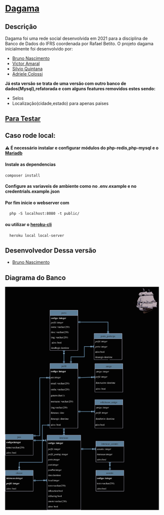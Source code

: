 # [Dagama](https://dagama.herokuapp.com/)

## Descrição

Dagama foi uma rede social desenvolvida em 2021 para a disciplina de Banco de Dados do IFRS coordenada por Rafael Betito.
O projeto dagama inicialmente foi desenvolvido por:

* [Bruno Nascimento](https://github.com/Chipskein)
* [Victor Amaral](https://github.com/VictorAmaral22)
* [Silvio Quintana](https://github.com/SilvioGQ)
* [Adriele Colossi](https://github.com/adrielecolossi)

**Já esta versão se trata de uma versão com outro banco de dados(Mysql),refatorada e com alguns features removidos estes sendo:**
* Selos
* Localização(cidade,estado) para apenas paises

## [Para Testar](https://dagama.herokuapp.com/)

## Caso rode local:
#### ⚠️ É necessário instalar e configurar módulos do php-redis,php-mysql e o [Mariadb](https://mariadb.org/)

#### Instale as dependencias
    composer install
#### Configure as variaveis de ambiente como no .env.example e no credentrials.example.json
#### Por fim inicie o webserver com
      php -S localhost:8080 -t public/
#### ou utilizar o [heroku-cli](https://devcenter.heroku.com/articles/heroku-cli)
      heroku local local-server
## Desenvolvedor Dessa versão
* [Bruno Nascimento](https://github.com/Chipskein)
## Diagrama do Banco
![dagama_proto](https://github.com/Chipskein/dagama/blob/mysql_master/database/dagama.png)
